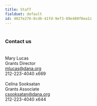 ```yaml
---
title: Staff
fieldset: default
id: 4027e276-8cd6-41fd-9ef3-89e480f0ea1c
---
```

<div class="related-item">
                        <div><h3><strong><br>Contact us<br><br></strong></h3>
<div>Mary Lucas&nbsp;<br>Grants Director<br><a title="mlucas@dana.org" href="mailto:mlucas@dana.org">mlucas@dana.org</a> <br>212-223-4040 x669
<br><br>Celina Sooksatan<br>Grants Associate<br><a title="csooksatan@dana.org" href="mailto:csooksatan@dana.org">csooksatan@dana.org</a><br>212-223-4040 x644</div>
</div>
<div class="divider">&nbsp;</div>
					</div>